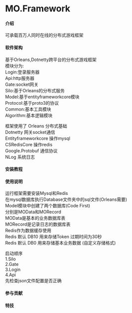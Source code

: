 # MO.Framework

#### 介绍
可承载百万人同时在线的分布式游戏框架  

#### 软件架构
基于Orleans,Dotnetty跨平台的分布式游戏框架  
模块分为:  
Login:登录服务器  
Api:http服务器  
Gate:socket网关  
Silo:基于Orleans的分布式服务  
Model:基于entityframeworkcore模块  
Protocol:基于proto3的协议  
Common:基本工具模块  
Algorithm:基本逻辑模块  

框架使用了
Orleans 分布式基础  
Dotnetty 网关socket通信  
Entityframeworkcore 操作mysql  
CSRedisCore 操作redis  
Google.Protobuf 通信协议  
NLog 系统日志  

#### 安装教程


#### 使用说明
运行框架需要安装Mysql和Redis  
在mysql数据库执行Database文件夹中的sql文件(Orleans需要)  
Model模块中创建了两个数据库(Code First)  
分别是MOData和MORecord  
MOData是基本的业务数据库表  
MORecord是记录日志的数据库表  
Redis作为数据缓存使用  
Redis 默认 DB10 用来存储Token 过期时间为30秒  
Redis 默认 DB0 用来存储基本业务数据  (自定义存储格式)

启动顺序  
1.Silo  
2.Gate  
3.Login  
4.Api  
先检查json文件配置是否正确  

#### 参与贡献



#### 特技

